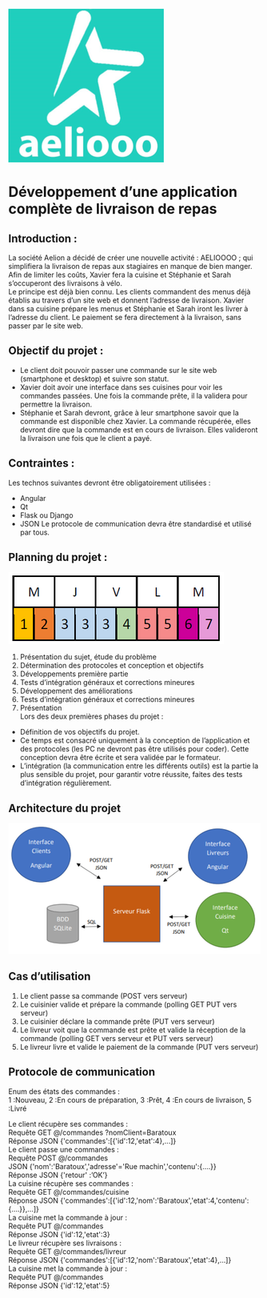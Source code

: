 ![Logo Aeliooo](https://github.com/jeremytrigano/aeliooo/blob/master/logo.PNG)

# Développement d’une application complète de livraison de repas

## Introduction :

La société Aelion a décidé de créer une nouvelle activité : AELIOOOO ; qui simplifiera la livraison de repas aux stagiaires en manque de bien manger. Afin de limiter les coûts, Xavier fera la cuisine et Stéphanie et Sarah s’occuperont des livraisons à vélo.  
Le principe est déjà bien connu. Les clients commandent des menus déjà établis au travers d’un site web et donnent l’adresse de livraison. Xavier dans sa cuisine prépare les menus et Stéphanie et Sarah iront les livrer à l’adresse du client. Le paiement se fera directement à la livraison, sans passer par le site web.

## Objectif du projet :

- Le client doit pouvoir passer une commande sur le site web (smartphone et desktop) et suivre son statut.
- Xavier doit avoir une interface dans ses cuisines pour voir les commandes passées. Une fois la commande prête, il la validera pour permettre la livraison.
- Stéphanie et Sarah devront, grâce à leur smartphone savoir que la commande est disponible chez Xavier. La commande récupérée, elles devront dire que la commande est en cours de livraison. Elles valideront la livraison une fois que le client a payé.

## Contraintes :

Les technos suivantes devront être obligatoirement utilisées :

- Angular
- Qt
- Flask ou Django
- JSON
  Le protocole de communication devra être standardisé et utilisé par tous.

## Planning du projet :

![Planning](https://github.com/jeremytrigano/aeliooo/blob/master/planning.PNG)

1. Présentation du sujet, étude du problème
2. Détermination des protocoles et conception et objectifs
3. Développements première partie
4. Tests d’intégration généraux et corrections mineures
5. Développement des améliorations
6. Tests d’intégration généraux et corrections mineures
7. Présentation  
   Lors des deux premières phases du projet :

- Définition de vos objectifs du projet.
- Ce temps est consacré uniquement à la conception de l’application et des protocoles (les PC ne devront pas être utilisés pour coder). Cette conception devra être écrite et sera validée par le formateur.
- L’intégration (la communication entre les différents outils) est la partie la plus sensible du projet, pour garantir votre réussite, faites des tests d’intégration régulièrement.

## Architecture du projet

![Architecture](https://github.com/jeremytrigano/aeliooo/blob/master/archi.PNG)

## Cas d’utilisation

1. Le client passe sa commande (POST vers serveur)
2. Le cuisinier valide et prépare la commande (polling GET PUT vers serveur)
3. Le cuisinier déclare la commande prête (PUT vers serveur)
4. Le livreur voit que la commande est prête et valide la réception de la commande (polling GET vers
   serveur et PUT vers serveur)
5. Le livreur livre et valide le paiement de la commande (PUT vers serveur)

## Protocole de communication

Enum des états des commandes :  
1 :Nouveau, 2 :En cours de préparation, 3 :Prêt, 4 :En cours de livraison, 5 :Livré

Le client récupère ses commandes :  
Requête GET @/commandes ?nomClient=Baratoux  
Réponse JSON {'commandes':[{'id':12,'etat':4},...]}  
Le client passe une commandes :  
Requête POST @/commandes  
JSON {'nom':'Baratoux','adresse'='Rue machin','contenu':{....}}  
Réponse JSON {'retour' :’OK’}  
La cuisine récupère ses commandes :  
Requête GET @/commandes/cuisine  
Réponse JSON {'commandes':[{'id':12,'nom':'Baratoux','etat':4,'contenu':{....}},...]}  
La cuisine met la commande à jour :  
Requête PUT @/commandes  
Réponse JSON {'id':12,'etat':3}  
Le livreur récupère ses livraisons :  
Requête GET @/commandes/livreur  
Réponse JSON {'commandes':[{'id':12,'nom':'Baratoux','etat':4},...]}  
La cuisine met la commande à jour :  
Requête PUT @/commandes  
Réponse JSON {'id':12,'etat':5}
